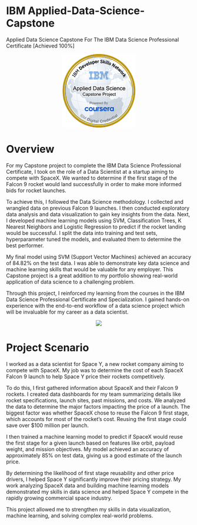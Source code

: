 # IBM Applied-Data-Science-Capstone
Applied Data Science Capstone For The IBM Data Science Professional Certificate [Achieved 100%]




<p align="center">
  <img width="200" height="200" src="https://github.com/Amertastic/Applied-Data-Science-Capstone/blob/main/Applied%20Data%20Science%20Capstone.png?raw=true">
</p>

<!---
<img src="https://images.credly.com/size/340x340/images/798cd889-5828-4b7b-ace4-81ecb79201de/image.png" width="200" height="200">
#![IBM Applied Data Science Capstone](https://images.credly.com/size/340x340/images/798cd889-5828-4b7b-ace4-81ecb79201de/image.png)
--->

# Overview

For my Capstone project to complete the IBM Data Science Professional Certificate, I took on the role of a Data Scientist at a startup aiming to compete with SpaceX. We wanted to determine if the first stage of the Falcon 9 rocket would land successfully in order to make more informed bids for rocket launches. 

To achieve this, I followed the Data Science methodology. I collected and wrangled data on previous Falcon 9 launches. I then conducted exploratory data analysis and data visualization to gain key insights from the data. Next, I developed machine learning models using SVM, Classification Trees, K Nearest Neighbors and Logistic Regression to predict if the rocket landing would be successful. I split the data into training and test sets, hyperparameter tuned the models, and evaluated them to determine the best performer. 

My final model using SVM (Support Vector Machines) achieved an accuracy of 84.82% on the test data. I was able to demonstrate key data science and machine learning skills that would be valuable for any employer. This Capstone project is a great addition to my portfolio showing real-world application of data science to a challenging problem.

Through this project, I reinforced my learning from the courses in the IBM Data Science Professional Certificate and Specialization. I gained hands-on experience with the end-to-end workflow of a data science project which will be invaluable for my career as a data scientist.



<p align="center">
  <img src="https://camo.githubusercontent.com/9141210ace06c3858dcd22dbb06deefbe8a5f65c973b2248b91a04f8e1081bf9/68747470733a2f2f63662d636f75727365732d646174612e73332e75732e636c6f75642d6f626a6563742d73746f726167652e617070646f6d61696e2e636c6f75642f49424d446576656c6f706572536b696c6c734e6574776f726b2d445330373031454e2d536b696c6c734e6574776f726b2f6170692f496d616765732f6c616e64696e675f312e676966">
</p>

<!---
![](https://camo.githubusercontent.com/9141210ace06c3858dcd22dbb06deefbe8a5f65c973b2248b91a04f8e1081bf9/68747470733a2f2f63662d636f75727365732d646174612e73332e75732e636c6f75642d6f626a6563742d73746f726167652e617070646f6d61696e2e636c6f75642f49424d446576656c6f706572536b696c6c734e6574776f726b2d445330373031454e2d536b696c6c734e6574776f726b2f6170692f496d616765732f6c616e64696e675f312e676966)
--->

# Project Scenario 

I worked as a data scientist for Space Y, a new rocket company aiming to compete with SpaceX. My job was to determine the cost of each SpaceX Falcon 9 launch to help Space Y price their rockets competitively. 

To do this, I first gathered information about SpaceX and their Falcon 9 rockets. I created data dashboards for my team summarizing details like rocket specifications, launch sites, past missions, and costs. We analyzed the data to determine the major factors impacting the price of a launch. The biggest factor was whether SpaceX chose to reuse the Falcon 9 first stage, which accounts for most of the rocket’s cost. Reusing the first stage could save over $100 million per launch. 

I then trained a machine learning model to predict if SpaceX would reuse the first stage for a given launch based on features like orbit, payload weight, and mission objectives. My model achieved an accuracy of approximately 85% on test data, giving us a good estimate of the launch price. 

By determining the likelihood of first stage reusability and other price drivers, I helped Space Y significantly improve their pricing strategy. My work analyzing SpaceX data and building machine learning models demonstrated my skills in data science and helped Space Y compete in the rapidly growing commercial space industry.

This project allowed me to strengthen my skills in data visualization, machine learning, and solving complex real-world problems. 
